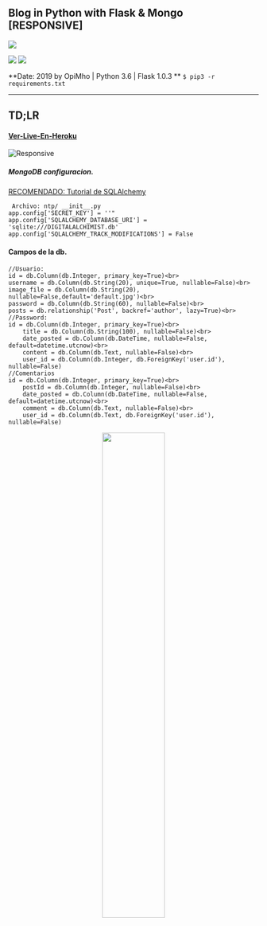 ## Blog in Python with Flask & Mongo [RESPONSIVE]

![](https://cdn.apkgoogle.org/storage/2020/09/Python-3-Tutorials-Learn-Python-Tutorials-Full-Ad-Free-MoD-APK-3.3.png)

 ![](https://img.shields.io/github/tag/pandao/editor.md.svg) ![](https://img.shields.io/github/release/pandao/editor.md.svg) 


**Date: 2019 by OpiMho | Python 3.6 | Flask 1.0.3 **
`$ pip3 -r requirements.txt`

----
## TD;LR

#### [Ver-Live-En-Heroku](https://ntpaz.herokuapp.com)

![Responsive](https://i.imgur.com/f5J45dj.png)
<br>
##### MongoDB configuracion. 
[RECOMENDADO: Tutorial de SQLAlchemy](https://j2logo.com/python/sqlalchemy-tutorial-de-python-sqlalchemy-guia-de-inicio/)
```
 Archivo: ntp/ __init__.py
app.config['SECRET_KEY'] = ''"
app.config['SQLALCHEMY_DATABASE_URI'] = 'sqlite:///DIGITALALCHIMIST.db'
app.config['SQLALCHEMY_TRACK_MODIFICATIONS'] = False
```

####  Campos de la db.

```
//Usuario:
id = db.Column(db.Integer, primary_key=True)<br>
username = db.Column(db.String(20), unique=True, nullable=False)<br>
image_file = db.Column(db.String(20), nullable=False,default='default.jpg')<br>
password = db.Column(db.String(60), nullable=False)<br>
posts = db.relationship('Post', backref='author', lazy=True)<br>
//Password:
id = db.Column(db.Integer, primary_key=True)<br>
    title = db.Column(db.String(100), nullable=False)<br>
    date_posted = db.Column(db.DateTime, nullable=False, default=datetime.utcnow)<br>
    content = db.Column(db.Text, nullable=False)<br>
    user_id = db.Column(db.Integer, db.ForeignKey('user.id'), nullable=False)
//Comentarios 
id = db.Column(db.Integer, primary_key=True)<br>
    postId = db.Column(db.Integer, nullable=False)<br>
    date_posted = db.Column(db.DateTime, nullable=False, default=datetime.utcnow)<br>
    comment = db.Column(db.Text, nullable=False)<br>
    user_id = db.Column(db.Text, db.ForeignKey('user.id'), nullable=False)

```


<p align="center" width="100%">
    <img width="50%" src="https://i.imgur.com/OgbNOoM.png"> 
</p>
